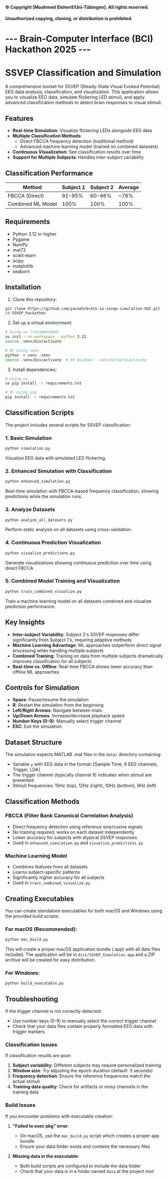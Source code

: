 #### © Copyright [Moahmed Elsherif/Uni-Tübingen]. All rights reserved.  
#### Unauthorized copying, cloning, or distribution is prohibited.  

#  --- Brain-Computer Interface (BCI) Hackathon 2025 ---
# SSVEP Classification and Simulation

A comprehensive toolset for SSVEP (Steady-State Visual Evoked Potential) EEG data analysis, classification, and visualization. This application allows you to visualize EEG data, simulate flickering LED stimuli, and apply advanced classification methods to detect brain responses to visual stimuli.

## Features

- **Real-time Simulation**: Visualize flickering LEDs alongside EEG data
- **Multiple Classification Methods**:
  - Direct FBCCA frequency detection (traditional method)
  - Advanced machine learning model (trained on combined datasets)
- **Continuous Visualization**: See classification results over time
- **Support for Multiple Subjects**: Handles inter-subject variability

## Classification Performance

| Method            | Subject 1 | Subject 2 | Average |
| ----------------- | --------- | --------- | ------- |
| FBCCA (Direct)    | 92-95%    | 60-66%    | ~78%    |
| Combined ML Model | 100%      | 100%      | 100%    |

## Requirements

- Python 3.12 or higher
- Pygame
- NumPy
- mat73
- scikit-learn
- scipy
- matplotlib
- seaborn

## Installation

1. Clone this repository:

```bash
git clone https://github.com/yacaeh/br41n.io-ssvep-simulation-GUI.git
cd SSVEP_hackathon
```

2. Set up a virtual environment:

```bash
# Using uv (recommended)
uv init --no-workspace --python 3.12
source .venv/bin/activate

# Or using venv
python -m venv .venv
source .venv/bin/activate  # On Windows: .venv\Scripts\activate
```

3. Install dependencies:

```bash
# Using uv
uv pip install -r requirements.txt

# Or using pip
pip install -r requirements.txt
```

## Classification Scripts

The project includes several scripts for SSVEP classification:

### 1. Basic Simulation

```bash
python simulation.py
```

Visualize EEG data with simulated LED flickering.

### 2. Enhanced Simulation with Classification

```bash
python enhanced_simulation.py
```

Real-time simulation with FBCCA-based frequency classification, showing predictions while the simulation runs.

### 3. Analyze Datasets

```bash
python analyze_all_datasets.py
```

Perform static analysis on all datasets using cross-validation.

### 4. Continuous Prediction Visualization

```bash
python visualize_predictions.py
```

Generate visualizations showing continuous prediction over time using direct FBCCA.

### 5. Combined Model Training and Visualization

```bash
python train_combined_visualize.py
```

Train a machine learning model on all datasets combined and visualize prediction performance.

## Key Insights

- **Inter-subject Variability**: Subject 2's SSVEP responses differ significantly from Subject 1's, requiring adaptive methods
- **Machine Learning Advantage**: ML approaches outperform direct signal processing when handling multiple subjects
- **Combined Training**: Training on data from multiple subjects dramatically improves classification for all subjects
- **Real-time vs. Offline**: Real-time FBCCA shows lower accuracy than offline ML approaches

## Controls for Simulation

- **Space**: Pause/resume the simulation
- **R**: Restart the simulation from the beginning
- **Left/Right Arrows**: Navigate between trials
- **Up/Down Arrows**: Increase/decrease playback speed
- **Number Keys (0-9)**: Manually select trigger channel
- **ESC**: Exit the simulation

## Dataset Structure

The simulation expects MATLAB .mat files in the `data/` directory containing:

- Variable `y` with EEG data in the format: [Sample Time, 8 EEG channels, Trigger, LDA]
- The trigger channel (typically channel 9) indicates when stimuli are presented
- Stimuli frequencies: 15Hz (top), 12Hz (right), 10Hz (bottom), 9Hz (left)

## Classification Methods

### FBCCA (Filter Bank Canonical Correlation Analysis)

- Direct frequency detection using reference sine/cosine signals
- No training required, works on each dataset independently
- Lower accuracy for subjects with atypical SSVEP responses
- Used in `enhanced_simulation.py` and `visualize_predictions.py`

### Machine Learning Model

- Combines features from all datasets
- Learns subject-specific patterns
- Significantly higher accuracy for all subjects
- Used in `train_combined_visualize.py`

## Creating Executables

You can create standalone executables for both macOS and Windows using the provided build scripts:

### For macOS (Recommended):

```bash
python mac_build.py
```

This will create a proper macOS application bundle (.app) with all data files included.
The application will be in `dist/SSVEP_Simulation.app` and a ZIP archive will be created for easy distribution.

### For Windows:

```bash
python build_executable.py
```

## Troubleshooting

If the trigger channel is not correctly detected:

- Use number keys (0-9) to manually select the correct trigger channel
- Check that your data files contain properly formatted EEG data with trigger markers

### Classification Issues

If classification results are poor:

1. **Subject variability**: Different subjects may require personalized training
2. **Window size**: Try adjusting the epoch duration (default: 3 seconds)
3. **Frequency detection**: Ensure the reference frequencies match the actual stimuli
4. **Training data quality**: Check for artifacts or noisy channels in the training data

### Build Issues

If you encounter problems with executable creation:

1. **"Failed to exec pkg" error**:

   - On macOS, use the `mac_build.py` script which creates a proper app bundle
   - Ensure your data folder exists and contains the necessary files

2. **Missing data in the executable**:
   - Both build scripts are configured to include the data folder
   - Check that your data is in a folder named `data` at the project root
